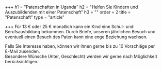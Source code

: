 +++
h1 = "Patenschaften in Uganda"
h2 = "Helfen Sie Kindern und Auszubildenden mit einer Patenschaft"
h3 = ""
order = 2
title = "Patenschaft"
type = "article"

+++
Für 13 € oder 25 € monatlich kann ein Kind eine Schul- und Berufsausbildung bekommen. Durch Briefe, unseren jährlichen Besuch und eventuell einen Besuch des Paten kann eine enge Beziehung wachsen.

Falls Sie Interesse haben, können wir Ihnen gerne bis zu 10 Vorschläge per E-Mail zusenden.  
Besondere Wünsche (Alter, Geschlecht) werden wir gerne nach Möglichkeit berücksichtigen.